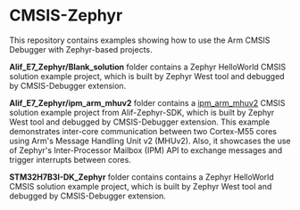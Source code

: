 # CMSIS-Zephyr
This repository contains examples showing how to use the Arm CMSIS Debugger with Zephyr-based projects.

**Alif_E7_Zephyr/Blank_solution** folder contains a Zephyr HelloWorld CMSIS solution example project, which is built by Zephyr West tool and debugged by CMSIS-Debugger extension.

**Alif_E7_Zephyr/ipm_arm_mhuv2** folder contains a [ipm_arm_mhuv2](https://github.com/alifsemi/sdk-alif/tree/main/samples/drivers/ipm/ipm_arm_mhuv2) CMSIS solution example project from Alif-Zephyr-SDK, which is built by Zephyr West tool and debugged by CMSIS-Debugger extension. This example demonstrates inter-core communication between two Cortex-M55 cores using Arm's Message Handling Unit v2 (MHUv2). Also, it showcases the use of Zephyr's Inter-Processor Mailbox (IPM) API to exchange messages and trigger interrupts between cores.

**STM32H7B3I-DK_Zephyr** folder contains contains a Zephyr HelloWorld CMSIS solution example project, which is built by Zephyr West tool and debugged by CMSIS-Debugger extension.
